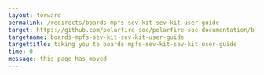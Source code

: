 ```yaml
---
layout: forward
permalink: /redirects/boards-mpfs-sev-kit-sev-kit-user-guide
target: https://github.com/polarfire-soc/polarfire-soc-documentation/blob/master/boards/mpfs-sev-kit-es/sev-kit-user-guide/sev-kit-user-guide.md
targetname: boards-mpfs-sev-kit-sev-kit-user-guide
targettitle: taking you to boards-mpfs-sev-kit-sev-kit-user-guide
time: 0
message: this page has moved
---
```

